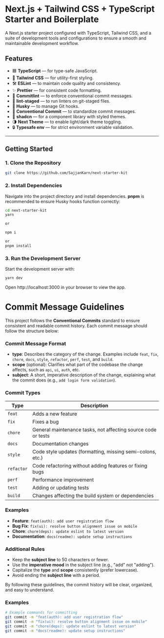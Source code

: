 # Next.js + Tailwind CSS + TypeScript Starter and Boilerplate

A Next.js starter project configured with TypeScript, Tailwind CSS, and a suite of development tools and configurations to ensure a smooth and maintainable development workflow.

## Features

- 🟦 **TypeScript** — for type-safe JavaScript.
- 🎨 **Tailwind CSS** — for utility-first styling.
- 🛠️ **ESLint** — to maintain code quality and consistency.
- ✨ **Prettier** — for consistent code formatting.
- 🔖 **Commitlint** — to enforce conventional commit messages.
- 🚫 **lint-staged** — to run linters on git-staged files.
- 🐶 **Husky** — to manage Git hooks.
- 📜 **Conventional Commit** — to standardize commit messages.
- 🧩 **shadcn** — for a component library with styled themes.
- 🌗 **Next Theme** — to enable light/dark theme toggling.
- 🔒 **Typesafe env** — for strict environment variable validation.

---

## Getting Started

### 1. Clone the Repository

   ```bash
   git clone https://github.com/SajjanKarn/next-starter-kit
   ```

### 2. Install Dependencies

   Navigate into the project directory and install dependencies. **pnpm** is recommended to ensure Husky hooks function correctly:

   ```bash
   cd next-starter-kit
   yarn

   or

   npm i

   or
   pnpm install
   ```

### 3. Run the Development Server

Start the development server with:

```bash
yarn dev
```

Open http://localhost:3000 in your browser to view the app.

# Commit Message Guidelines

This project follows the **Conventional Commits** standard to ensure consistent and readable commit history. Each commit message should follow the structure below:

### Commit Message Format


- **type**: Describes the category of the change. Examples include `feat`, `fix`, `chore`, `docs`, `style`, `refactor`, `perf`, `test`, and `build`.
- **scope** (optional): Clarifies what part of the codebase the change affects, such as `api`, `ui`, `auth`, etc.
- **subject**: A short, imperative description of the change, explaining what the commit does (e.g., `add login form validation`).

### Commit Types

| Type       | Description                                                    |
|------------|----------------------------------------------------------------|
| `feat`     | Adds a new feature                                             |
| `fix`      | Fixes a bug                                                    |
| `chore`    | General maintenance tasks, not affecting source code or tests  |
| `docs`     | Documentation changes                                          |
| `style`    | Code style updates (formatting, missing semi-colons, etc.)     |
| `refactor` | Code refactoring without adding features or fixing bugs        |
| `perf`     | Performance improvement                                        |
| `test`     | Adding or updating tests                                       |
| `build`    | Changes affecting the build system or dependencies             |

### Examples

- **Feature**: `feat(auth): add user registration flow`
- **Bug Fix**: `fix(ui): resolve button alignment issue on mobile`
- **Chore**: `chore(deps): update eslint to latest version`
- **Documentation**: `docs(readme): update setup instructions`

### Additional Rules

- Keep the **subject line** to 50 characters or fewer.
- Use the **imperative mood** in the subject line (e.g., "add" not "adding").
- Capitalize the **type** and **scope** consistently (prefer lowercase).
- Avoid ending the **subject line** with a period.

By following these guidelines, the commit history will be clear, organized, and easy to understand.

### Examples

```bash
# Example commands for committing
git commit -m "feat(auth): add user registration flow"
git commit -m "fix(ui): resolve button alignment issue on mobile"
git commit -m "chore(deps): update eslint to latest version"
git commit -m "docs(readme): update setup instructions"
```